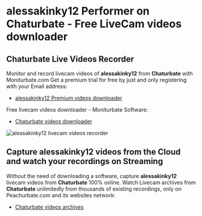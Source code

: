 # alessakinky12 Performer on Chaturbate - Free LiveCam videos downloader

## Chaturbate Live Videos Recorder

Monitor and record livecam videos of **alessakinky12** from **Chaturbate** with Moniturbate.com
Get a premium trial for free by just and only registering with your Email address:
* [alessakinky12 Premium videos downloader](https://moniturbate.com/request-demo-licence-key.html)

Free livecam videos downloader - Moniturbate Software:
* [Chaturbate videos downloader](https://moniturbate.com/moniturbate-download-software.html)

![alessakinky12 livecam videos recorder](https://peachurnet.com/templates/moniturbate-software.png)


## Capture alessakinky12 videos from the Cloud and watch your recordings on Streaming

Without the need of downloading a software, capture **alessakinky12** livecam videos from **Chaturbate** 100% online.
Watch Livecam archives from **Chaturbate** unlimitedly from thousands of existing recordings, only on Peachurbate.com and its websites network:
* [Chaturbate videos archives](https://peachurnet.com/)